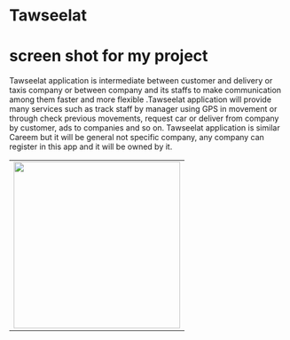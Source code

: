 # Tawseelat 
# screen shot for my project
Tawseelat application is intermediate between customer and delivery or taxis company or between company and its staffs to make communication among them faster and more flexible .Tawseelat application will provide many services such as track staff by manager using GPS in movement or through check previous movements, request car or deliver from company by customer, ads to companies and so on. Tawseelat application is similar Careem but it will be general not specific company, any company can register in this app and it will be owned by it.

<table>
  <tr>
    <td><img src="screenshot/mockup.jpg"  height=300></td>
  </tr>
 </table>

